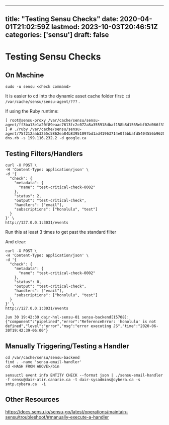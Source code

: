 
---
title: "Testing Sensu Checks"
date: 2020-04-01T21:02:59Z
lastmod: 2023-10-03T20:46:51Z
categories: ['sensu']
draft: false
---


# Testing Sensu Checks
## On Machine
```
sudo -u sensu <check command>
```

It is easier to cd into the dynamic asset cache folder first:
`cd /var/cache/sensu/sensu-agent/???` .

If using the Ruby runtime:

```
[ root@sensu-proxy /var/cache/sensu/sensu-agent/ff3ba13e1a20f89eaac7613fc2c072a8a355918dbaf158b8d1565ebf02d066f3382dde872c1d80002ded762d8a3a860ccce20410b8dedb47b69fd7038e918dde/bin ] # ./ruby /var/cache/sensu/sensu-agent/75f212aab3255c5862ea84b83951097bd1ad41963714e0f5bbafd5404556b962091d5c95790b3e5f10ac9a728838887f16d84af33e4956bd2265c77d61fbda54/bin/check-dns.rb -s 199.116.232.2 -d google.ca
```

## Testing Filters/Handlers
```
curl -X POST \
-H 'Content-Type: application/json' \
-d '{
  "check": {
    "metadata": {
      "name": "test-critical-check-0002"
    },
    "status": 2,
    "output": "test-critical-check",
    "handlers": ["email"],
    "subscriptions": ["honolulu", "test"]
  }
}' \
http://127.0.0.1:3031/events 
```

Run this at least 3 times to get past the standard filter

And clear:
```
curl -X POST \
-H 'Content-Type: application/json' \
-d '{
  "check": {
    "metadata": {
      "name": "test-critical-check-0002"
    },
    "status": 0,
    "output": "test-critical-check",
    "handlers": ["email"],
    "subscriptions": ["honolulu", "test"]
  }
}' \
http://127.0.0.1:3031/events 
```

```
Jun 30 19:42:39 dair-hnl-sensu-01 sensu-backend[15708]: {"component":"pipelined","error":"ReferenceError: 'honolulu' is not defined","level":"error","msg":"error executing JS","time":"2020-06-30T19:42:39-06:00"}
```


## Manually Triggering/Testing a Handler

```
cd /var/cache/sensu/sensu-backend
find . -name 'sensu-email-handler'
cd <HASH FROM ABOVE>/bin

sensuctl event info ENTITY CHECK --format json | ./sensu-email-handler -f sensu@dair-atir.canarie.ca -t dair-sysadmins@cybera.ca -s smtp.cybera.ca  -i
```
## Other Resources
https://docs.sensu.io/sensu-go/latest/operations/maintain-sensu/troubleshoot/#manually-execute-a-handler

<!-- #public #sensu -->

<!-- {BearID:1C0AFCA6-28B6-43A8-B5F8-9B143E15A225-1087-000085409E159F25} -->
